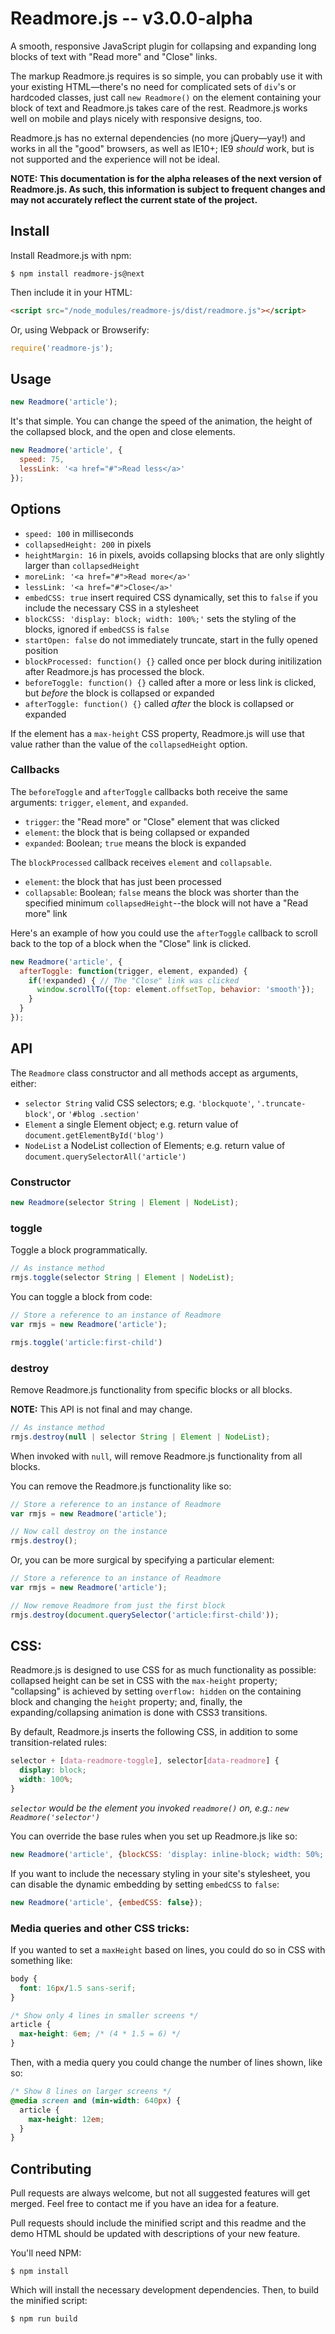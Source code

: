 # Readmore.js -- v3.0.0-alpha

A smooth, responsive JavaScript plugin for collapsing and expanding long blocks of text with "Read more" and "Close" links.

The markup Readmore.js requires is so simple, you can probably use it with your existing HTML—there's no need for complicated sets of `div`'s or hardcoded classes, just call `new Readmore()` on the element containing your block of text and Readmore.js takes care of the rest. Readmore.js works well on mobile and plays nicely with responsive designs, too.

Readmore.js has no external dependencies (no more jQuery—yay!) and works in all the "good" browsers, as well as IE10+; IE9 _should_ work, but is not supported and the experience will not be ideal.


**NOTE: This documentation is for the alpha releases of the next version of Readmore.js. As such, this information is subject to frequent changes and may not accurately reflect the current state of the project.**


## Install

Install Readmore.js with npm:

```
$ npm install readmore-js@next
```

Then include it in your HTML:

```html
<script src="/node_modules/readmore-js/dist/readmore.js"></script>
```

Or, using Webpack or Browserify:

```javascript
require('readmore-js');
```


## Usage

```javascript
new Readmore('article');
```

It's that simple. You can change the speed of the animation, the height of the collapsed block, and the open and close elements.

```javascript
new Readmore('article', {
  speed: 75,
  lessLink: '<a href="#">Read less</a>'
});
```

## Options

* `speed: 100` in milliseconds
* `collapsedHeight: 200` in pixels
* `heightMargin: 16` in pixels, avoids collapsing blocks that are only slightly larger than `collapsedHeight`
* `moreLink: '<a href="#">Read more</a>'`
* `lessLink: '<a href="#">Close</a>'`
* `embedCSS: true` insert required CSS dynamically, set this to `false` if you include the necessary CSS in a stylesheet
* `blockCSS: 'display: block; width: 100%;'` sets the styling of the blocks, ignored if `embedCSS` is `false`
* `startOpen: false` do not immediately truncate, start in the fully opened position
* `blockProcessed: function() {}` called once per block during initilization after Readmore.js has processed the block.
* `beforeToggle: function() {}` called after a more or less link is clicked, but *before* the block is collapsed or expanded
* `afterToggle: function() {}` called *after* the block is collapsed or expanded

If the element has a `max-height` CSS property, Readmore.js will use that value rather than the value of the `collapsedHeight` option.

### Callbacks

The `beforeToggle` and `afterToggle` callbacks both receive the same arguments: `trigger`, `element`, and `expanded`.

* `trigger`: the "Read more" or "Close" element that was clicked
* `element`: the block that is being collapsed or expanded
* `expanded`: Boolean; `true` means the block is expanded

The `blockProcessed` callback receives `element` and `collapsable`.

* `element`: the block that has just been processed
* `collapsable`: Boolean; `false` means the block was shorter than the specified minimum `collapsedHeight`--the block will not have a "Read more" link

Here's an example of how you could use the `afterToggle` callback to scroll back to the top of a block when the "Close" link is clicked.

```javascript
new Readmore('article', {
  afterToggle: function(trigger, element, expanded) {
    if(!expanded) { // The "Close" link was clicked
      window.scrollTo({top: element.offsetTop, behavior: 'smooth'});
    }
  }
});
```


## API

The `Readmore` class constructor and all methods accept as arguments, either:

* `selector String` valid CSS selectors; e.g. `'blockquote'`, `'.truncate-block'`, or `'#blog .section'`
* `Element` a single Element object; e.g. return value of `document.getElementById('blog')`
* `NodeList` a NodeList collection of Elements; e.g. return value of `document.querySelectorAll('article')`

### Constructor

```javascript
new Readmore(selector String | Element | NodeList);
```

### toggle

Toggle a block programmatically.

```javascript
// As instance method
rmjs.toggle(selector String | Element | NodeList);
```

You can toggle a block from code:

```javascript
// Store a reference to an instance of Readmore
var rmjs = new Readmore('article');

rmjs.toggle('article:first-child')
```

### destroy

Remove Readmore.js functionality from specific blocks or all blocks.

**NOTE:** This API is not final and may change.

```javascript
// As instance method
rmjs.destroy(null | selector String | Element | NodeList);
```

When invoked with `null`, will remove Readmore.js functionality from all blocks.

You can remove the Readmore.js functionality like so:

```javascript
// Store a reference to an instance of Readmore
var rmjs = new Readmore('article');

// Now call destroy on the instance
rmjs.destroy();
```

Or, you can be more surgical by specifying a particular element:

```javascript
// Store a reference to an instance of Readmore
var rmjs = new Readmore('article');

// Now remove Readmore from just the first block
rmjs.destroy(document.querySelector('article:first-child'));
```


## CSS:

Readmore.js is designed to use CSS for as much functionality as possible: collapsed height can be set in CSS with the `max-height` property; "collapsing" is achieved by setting `overflow: hidden` on the containing block and changing the `height` property; and, finally, the expanding/collapsing animation is done with CSS3 transitions.

By default, Readmore.js inserts the following CSS, in addition to some transition-related rules:

```css
selector + [data-readmore-toggle], selector[data-readmore] {
  display: block;
  width: 100%;
}
```

_`selector` would be the element you invoked `readmore()` on, e.g.: `new Readmore('selector')`_

You can override the base rules when you set up Readmore.js like so:

```javascript
new Readmore('article', {blockCSS: 'display: inline-block; width: 50%;'});
```

If you want to include the necessary styling in your site's stylesheet, you can disable the dynamic embedding by setting `embedCSS` to `false`:

```javascript
new Readmore('article', {embedCSS: false});
```

### Media queries and other CSS tricks:

If you wanted to set a `maxHeight` based on lines, you could do so in CSS with something like:

```css
body {
  font: 16px/1.5 sans-serif;
}

/* Show only 4 lines in smaller screens */
article {
  max-height: 6em; /* (4 * 1.5 = 6) */
}
```

Then, with a media query you could change the number of lines shown, like so:

```css
/* Show 8 lines on larger screens */
@media screen and (min-width: 640px) {
  article {
    max-height: 12em;
  }
}
```


## Contributing

Pull requests are always welcome, but not all suggested features will get merged. Feel free to contact me if you have an idea for a feature.

Pull requests should include the minified script and this readme and the demo HTML should be updated with descriptions of your new feature.

You'll need NPM:

```
$ npm install
```

Which will install the necessary development dependencies. Then, to build the minified script:

```
$ npm run build
```
